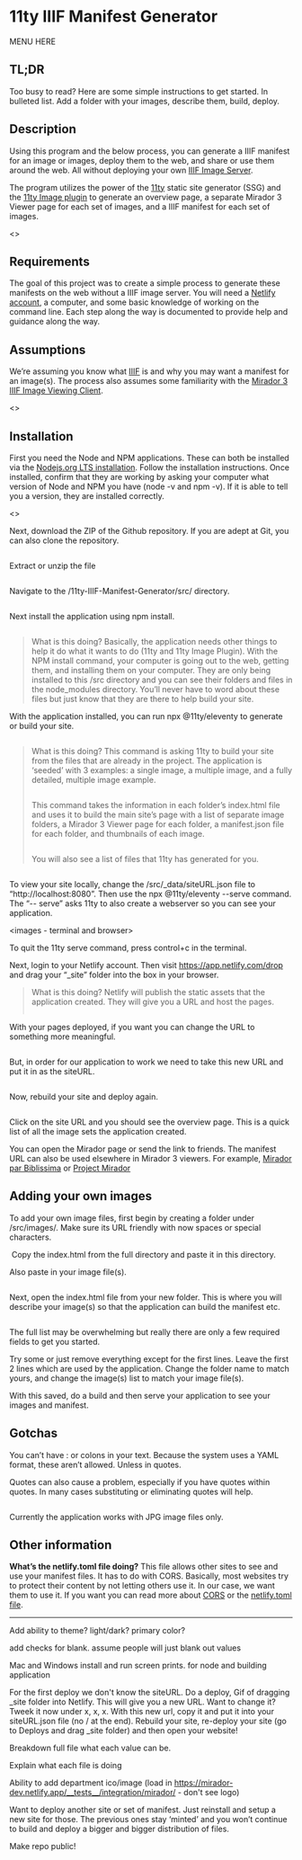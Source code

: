# 11ty IIIF Manifest Generator

MENU HERE

## TL;DR
Too busy to read? Here are some simple instructions to get started.
In bulleted list. Add a folder with your images, describe them, build, deploy.

## Description
Using this program and the below process, you can generate a IIIF manifest for an image or images, deploy them to the web, and share or use them around the web. All without deploying your own [IIIF Image Server](https://iiif.io/apps-demos/#image-servers).  

The program utilizes the power of the [11ty](https://www.11ty.dev/) static site generator (SSG) and the [11ty Image plugin](https://www.11ty.dev/docs/plugins/image/) to generate an overview page, a separate Mirador 3 Viewer page for each set of images, and a IIIF manifest for each set of images.

<<Image>>

## Requirements
The goal of this project was to create a simple process to generate these manifests on the web without a IIIF image server. You will need a [Netlify account](https://www.netlify.com/), a computer, and some basic knowledge of working on the command line. Each step along the way is documented to provide help and guidance along the way.

## Assumptions
We’re assuming you know what [IIIF](https://iiif.io/) is and why you may want a manifest for an image(s). The process also assumes some familiarity with the [Mirador 3 IIIF Image Viewing Client](https://projectmirador.org/).

<<image>>

## Installation
First you need the Node and NPM applications. These can both be installed via the [Nodejs.org LTS installation](https://nodejs.org/en/). Follow the installation instructions. Once installed, confirm that they are working by asking your computer what version of Node and NPM you have (node -v and npm -v). If it is able to tell you a version, they are installed correctly.

<<image>>

Next, download the ZIP of the Github repository. If you are adept at Git, you can also clone the repository.

<image>

Extract or unzip the file

<image>

Navigate to the /11ty-IIIF-Manifest-Generator/src/ directory.

<image>

Next install the application using npm install.

<image>

> What is this doing? Basically, the application needs other things to help it do what it wants to do (11ty and 11ty Image Plugin). With the NPM install command, your computer is going out to the web, getting them, and installing them on your computer. They are only being installed to this /src directory and you can see their folders and files in the node_modules directory. You’ll never have to word about these files but just know that they are there to help build your site.

With the application installed, you can run npx @11ty/eleventy to generate or build your site.

<image>

> What is this doing? This command is asking 11ty to build your site from the files that are already in the project. The application is ‘seeded’ with 3 examples: a single image, a multiple image, and a fully detailed, multiple image example.
>
> <image of project code>
>
> This command takes the information in each folder’s index.html file and uses it to build the main site’s page with a list of separate image folders, a Mirador 3 Viewer page for each folder, a manifest.json file for each folder, and thumbnails of each image.
>
> <image of finished site>
>
> You will also see a list of files that 11ty has generated for you.

<image>

To view your site locally, change the /src/_data/siteURL.json file to “http://localhost:8080”. Then use the npx @11ty/eleventy --serve command. The “-- serve” asks 11ty to also create a webserver so you can see your application.

<images - terminal and browser>

To quit the 11ty serve command, press control+c in the terminal.

Next, login to your Netlify account. Then visit <https://app.netlify.com/drop> and drag your “_site” folder into the box in your browser.

<gif>

> What is this doing? Netlify will publish the static assets that the application created. They will give you a URL and host the pages.
>
> <image>

With your pages deployed, if you want you can change the URL to something more meaningful.

<image>

But, in order for our application to work we need to take this new URL and put it in as the siteURL.

<image>

Now, rebuild your site and deploy again.

<image>

Click on the site URL and you should see the overview page. This is a quick list of all the image sets the application created.

You can open the Mirador page or send the link to friends. The manifest URL can also be used elsewhere in Mirador 3 viewers. For example, [Mirador par Biblissima](https://iiif.biblissima.fr/mirador3/?theme=light) or
[Project Mirador](https://mirador-dev.netlify.app/__tests__/integration/mirador/)

## Adding your own images

To add your own image files, first begin by creating a folder under /src/images/. Make sure its URL friendly with now spaces or special characters.

<image>
Copy the index.html from the full directory and paste it in this directory.

<image>

Also paste in your image file(s).

<image>

Next, open the index.html file from your new folder. This is where you will describe your image(s) so that the application can build the manifest etc.

<image>

The full list may be overwhelming but really there are only a few required fields to get you started.

<TABLE OF LIST AND WHAT THEY DO AND IF REQUIRED>

Try some or just remove everything except for the first  lines. Leave the first 2 lines which are used by the application. Change the folder name to match yours, and change the image(s) list to match your image file(s).

With this saved, do a build and then serve your application to see your images and manifest.

## Gotchas

You can’t have : or colons in your text. Because the system uses a YAML format, these aren’t allowed. Unless in quotes.
<image>

Quotes can also cause a problem, especially if you have quotes within quotes. In many cases substituting or eliminating quotes will help.

<image>

Currently the application works with JPG image files only.

## Other information

**What’s the netlify.toml file doing?** This file allows other sites to see and use your manifest files. It has to do with CORS. Basically, most websites try to protect their content by not letting others use it. In our case, we want them to use it. If you want you can read more about [CORS](https://developer.mozilla.org/en-US/docs/Web/HTTP/CORS) or the [netlify.toml file](https://docs.netlify.com/configure-builds/file-based-configuration/#headers).


---------------------


Add ability to theme? light/dark? primary color?

add checks for blank. assume people will just blank out values

Mac and Windows install and run screen prints. for node and building application

For the first deploy we don't know the siteURL. Do a deploy, Gif of dragging _site folder into Netlify. This will give you a new URL. Want to change it? Tweek it now under x, x, x. With this new url, copy it and put it into your siteURL.json file (no / at the end). Rebuild your site, re-deploy your site (go to Deploys and drag _site folder) and then open your website!

Breakdown full file what each value can be.

Explain what each file is doing

Ability to add department ico/image (load in https://mirador-dev.netlify.app/__tests__/integration/mirador/ - don't see logo)

Want to deploy another site or set of manifest. Just reinstall and setup a new site for those. The previous ones stay ‘minted’ and you won’t continue to build and deploy a bigger and bigger distribution of files.

Make repo public!
